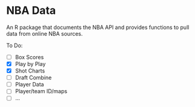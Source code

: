 # NBA Data
An R package that documents the NBA API and provides functions to pull data from online NBA sources.

To Do:

- [ ] Box Scores
- [x] Play by Play
- [x] Shot Charts
- [ ] Draft Combine
- [ ] Player Data
- [ ] Player/team ID/maps
- [ ] ...
